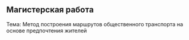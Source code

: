 ## Магистерская работа
Тема: Метод построения маршрутов общественного транспорта на основе предпочтения жителей
